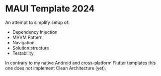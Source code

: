 # MAUI Template 2024

An attempt to simplify setup of:
- Dependency Injection
- MVVM Pattern
- Navigation
- Solution structure
- Testability

In contrary to my native Android and cross-platform Flutter templates this one does not implement Clean Architecture (yet).